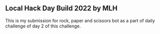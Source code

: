 ## Local Hack Day Build 2022 by MLH
This is my submission for rock, paper and scissors bot as a part of daily challenge of day 2 of this challenge.
